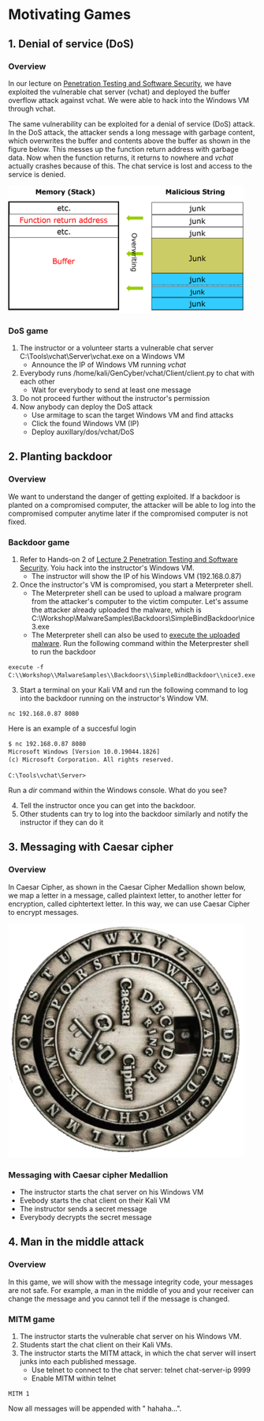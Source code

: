 # Motivating Games 

## 1. Denial of service (DoS)

### Overview
In our lecture on <a href="https://github.com/xinwenfu/GenCyber/tree/main/SoftwareSecurity">Penetration Testing and Software Security</a>, we have exploited the vulnerable chat server (vchat) and deployed the buffer overflow attack against vchat. We were able to hack into the Windows VM through vchat.

The same vulnerability can be exploited for a denial of service (DoS) attack. In the DoS attack, the attacker sends a long message with garbage content, which overwrites the buffer and contents above the buffer as shown in the figure below. This messes up the function return address with garbage data. Now when the function returns, it returns to nowhere and *vchat* actually crashes because of this. The chat service is lost and access to the service is denied.

<img src="../Imgs/BufferOverflow-junk.png" width=480>

### DoS game

1. The instructor or a volunteer starts a vulnerable chat server C:\Tools\vchat\Server\vchat.exe on a Windows VM
   - Announce the IP of Windows VM running *vchat*
2. Everybody runs /home/kali/GenCyber/vchat/Client/client.py to chat with each other
   - Wait for everybody to send at least one message
3. Do not proceed further without the instructor's permission
4. Now anybody can deploy the DoS attack
   - Use armitage to scan the target Windows VM and find attacks
   - Click the found Windows VM (IP)
   - Deploy auxillary/dos/vchat/DoS

## 2. Planting backdoor

### Overview

We want to understand the danger of getting exploited. If a backdoor is planted on a compromised computer, the attacker will be able to log into the compromised computer anytime later if the compromised computer is not fixed. 

### Backdoor game

1. Refer to Hands-on 2 of <a href="https://github.com/xinwenfu/GenCyber/tree/main/SoftwareSecurity">Lecture 2 Penetration Testing and Software Security</a>. Yoiu hack into the instructor's Windows VM.
   - The instructor will show the IP of his Windows VM (192.168.0.87)
2. Once the instructor's VM is compromised, you start a Meterpreter shell. 
   - The Meterpreter shell can be used to upload a malware program from the attacker's computer to the victim computer. Let's assume the attacker already uploaded the malware, which is C:\Workshop\MalwareSamples\Backdoors\SimpleBindBackdoor\nice3.exe
   - The Meterpreter shell can also be used to <a href="https://pentestwiki.org/metasploit-meterpreter-cheat-sheet/">execute the uploaded malware</a>. Run the following command within the Meterprester shell to run the backdoor
```
execute -f C:\\Workshop\\MalwareSamples\\Backdoors\\SimpleBindBackdoor\\nice3.exe
```
3. Start a terminal on your Kali VM and run the following command to log into the backdoor running on the instructor's Window VM. 
```
nc 192.168.0.87 8080
```

Here is an example of a succesful login
```
$ nc 192.168.0.87 8080
Microsoft Windows [Version 10.0.19044.1826]
(c) Microsoft Corporation. All rights reserved.

C:\Tools\vchat\Server>
```

Run a *dir* command within the Windows console. What do you see?

4. Tell the instructor once you can get into the backdoor. 
5. Other students can try to log into the backdoor similarly and notify the instructor if they can do it

## 3. Messaging with Caesar cipher
### Overview
In Caesar Cipher, as shown in the Caesar Cipher Medallion shown below, we map a letter in a message, called plaintext letter, to another letter for encryption, called ciphtertext letter. In this way, we can use Caesar Cipher to encrypt messages.

<img src="../Imgs/CaesarCipherMedallion.png" width=480> 

### Messaging with Caesar cipher Medallion
- The instructor starts the chat server on his Windows VM
- Evebody starts the chat client on their Kali VM
- The instructor sends a secret message
- Everybody decrypts the secret message

## 4. Man in the middle attack	
### Overview
In this game, we will show with the message integrity code, your messages are not safe. For example, a man in the middle of you and your receiver can change the message and you cannot tell if the message is changed.

### MITM game
1. The instructor starts the vulnerable chat server on his Windows VM.
2. Students start the chat client on their Kali VMs.
3. The instructor starts the MITM attack, in which the chat server will insert junks into each published message.
   - Use telnet to connect to the chat server: telnet chat-server-ip 9999
   - Enable MITM within telnet 
```
MITM 1
```
Now all messages will be appended with " hahaha...".
